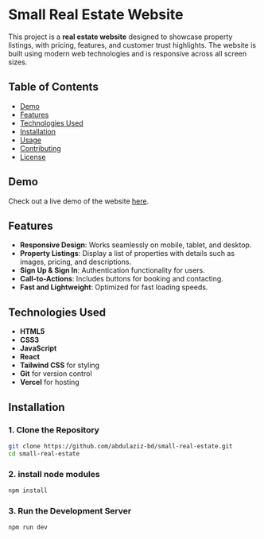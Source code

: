 # Small Real Estate Website

This project is a **real estate website** designed to showcase property listings, with pricing, features, and customer trust highlights. The website is built using modern web technologies and is responsive across all screen sizes.

## Table of Contents

- [Demo](#demo)
- [Features](#features)
- [Technologies Used](#technologies-used)
- [Installation](#installation)
- [Usage](#usage)
- [Contributing](#contributing)
- [License](#license)

## Demo

Check out a live demo of the website [here](#).

## Features

- **Responsive Design**: Works seamlessly on mobile, tablet, and desktop.
- **Property Listings**: Display a list of properties with details such as images, pricing, and descriptions.
- **Sign Up & Sign In**: Authentication functionality for users.
- **Call-to-Actions**: Includes buttons for booking and contacting.
- **Fast and Lightweight**: Optimized for fast loading speeds.

## Technologies Used

- **HTML5**
- **CSS3**
- **JavaScript**
- **React**
- **Tailwind CSS** for styling
- **Git** for version control
- **Vercel** for hosting

## Installation

### 1. Clone the Repository

```bash
git clone https://github.com/abdulaziz-bd/small-real-estate.git
cd small-real-estate
```

### 2. install node modules

```bash
npm install
```

### 3. Run the Development Server

```bash
npm run dev
```
